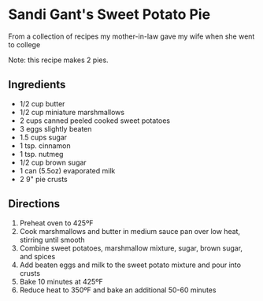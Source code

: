 # Sandi Gant's Sweet Potato Pie

From a collection of recipes my mother-in-law gave my wife when she went to college

Note: this recipe makes 2 pies.

## Ingredients
* 1/2 cup butter
* 1/2 cup miniature marshmallows
* 2 cups canned peeled cooked sweet potatoes
* 3 eggs slightly beaten
* 1.5 cups sugar
* 1 tsp. cinnamon
* 1 tsp. nutmeg
* 1/2 cup brown sugar
* 1 can (5.5oz) evaporated milk
* 2 9" pie crusts

## Directions
1. Preheat oven to 425ºF
2. Cook marshmallows and butter in medium sauce pan over low heat, stirring until smooth
3. Combine sweet potatoes, marshmallow mixture, sugar, brown sugar, and spices
4. Add beaten eggs and milk to the sweet potato mixture and pour into crusts
5. Bake 10 minutes at 425ºF
6. Reduce heat to 350ºF and bake an additional 50-60 minutes
